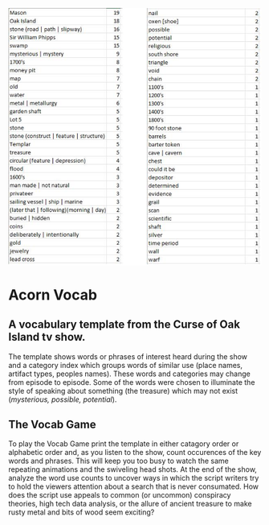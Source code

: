 ![Vocab count from S11E9](Vocab.S11E9.JPG)
# Acorn Vocab
## A vocabulary template from the Curse of Oak Island tv show. 
The template shows words or phrases of interest heard during the show and a category index which groups words of similar use (place names, artifact types, peoples names). These words and categories may change from episode to episode.  Some of the words were chosen to illuminate the style of speaking about something (the treasure) which may not exist (_mysterious, possible, potential_).
## The Vocab Game
To play the Vocab Game print the template in either catagory order or alphabetic order and, as you listen to the show, count occurences of the key words and phrases.  This will keep you too busy to watch the same repeating animations and the swiveling head shots.  At the end of the show, analyze the word use counts to uncover ways in which the script writers try to hold the viewers attention about a search that is never consumated.  How does the script use appeals to common (or uncommon) conspiracy theories, high tech data analysis, or the allure of ancient treasure to make rusty metal and bits of wood seem exciting?  
